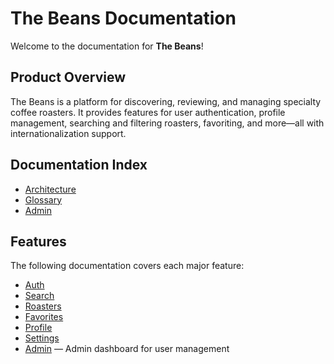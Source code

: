 # The Beans Documentation

Welcome to the documentation for **The Beans**!

## Product Overview

The Beans is a platform for discovering, reviewing, and managing specialty coffee roasters. It provides features for user authentication, profile management, searching and filtering roasters, favoriting, and more—all with internationalization support.


## Documentation Index

- [Architecture](architecture.md)
- [Glossary](glossary.md)
- [Admin](./admin/README.md)

## Features

The following documentation covers each major feature:

- [Auth](./auth/README.md)
- [Search](./search/README.md)
- [Roasters](./roasters/README.md)
- [Favorites](./favorites/README.md)
- [Profile](./profile/README.md)
- [Settings](./settings/README.md)
- [Admin](./admin/README.md) — Admin dashboard for user management
